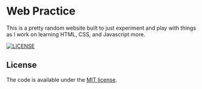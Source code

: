 # Web Practice

This is a pretty random website built to just experiment and play with things as I work on learning HTML, CSS, and Javascript more.

[![LICENSE](https://img.shields.io/badge/license-MIT-lightgrey.svg)](https://github.com/h5bp/html5-boilerplate/blob/master/LICENSE.txt)



## License

The code is available under the [MIT license](LICENSE.txt).
